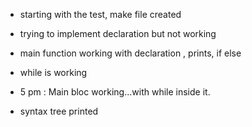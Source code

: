 - starting with the test, make file created
- trying to implement declaration but not working
- main function working with declaration , prints, if else
- while is working

- 5 pm : Main bloc working...with while inside it.

- syntax tree printed